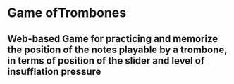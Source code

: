 # Game ofTrombones
## Web-based Game for practicing and memorize the position of the notes playable by a trombone, in terms of position of the slider and level of insufflation pressure
